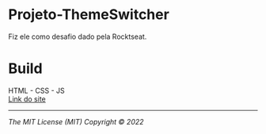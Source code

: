 # Projeto-ThemeSwitcher
 Fiz ele como desafio dado pela Rocktseat.

<h1>Build</h1>
HTML - CSS - JS <br/>
<a href='https://cauastupp.github.io/Projeto-ThemeSwitcher/' target='blank'>Link do site</a>
<hr/>
<i>The MIT License (MIT) Copyright © 2022 <copyright holders></i>
